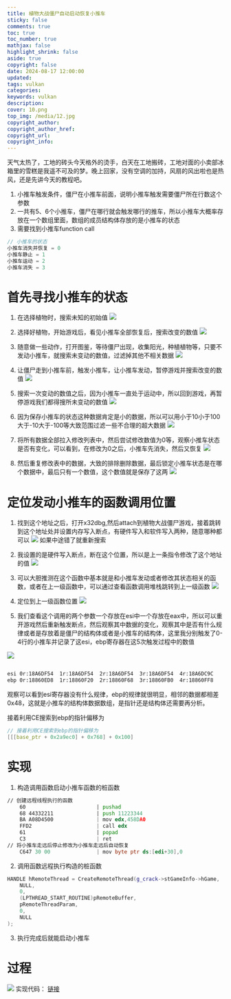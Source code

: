 ```yaml
---
title: 植物大战僵尸自动启动恢复小推车
sticky: false
comments: true
toc: true
toc_number: true
mathjax: false
highlight_shrink: false
aside: true
copyright: false
date: 2024-08-17 12:00:00
updated:
tags: vulkan 
categories:
keywords: vulkan
description:
cover: 10.png
top_img: /media/12.jpg
copyright_author:
copyright_author_href:
copyright_url:
copyright_info:
---
```


天气太热了，工地的砖头今天格外的烫手，白天在工地搬砖，工地对面的小卖部冰箱里的雪糕是我遥不可及的梦。晚上回家，没有空调的加持，风扇的风出啦也是热风，还是先讲今天的教程吧。

1. 小推车触发条件，僵尸在小推车前面，说明小推车触发需要僵尸所在行数这个参数
2. 一共有5、6个小推车，僵尸在哪行就会触发哪行的推车，所以小推车大概率存放在一个数组里面，数组的成员结构体存放的是小推车的状态
3. 需要找到小推车function call

```c
// 小推车的状态
小推车消失并恢复 = 0
小推车静止 = 1
小推车运动 = 2
小推车消失 = 3
```

# 首先寻找小推车的状态
1. 在选择植物时，搜索未知的初始值
![](1.png)

2. 选择好植物，开始游戏后，看见小推车全部恢复后，搜索改变的数值
![](2.png)

3. 随意做一些动作，打开图鉴，等待僵尸出现，收集阳光，种植植物等，只要不发动小推车，就搜索未变动的数值，过滤掉其他不相关数据
![](3.png)

4. 让僵尸走到小推车前，触发小推车，让小推车发动，暂停游戏并搜索改变的数值
![](4.png)

5. 搜索一次变动的数值之后，因为小推车一直处于运动中，所以回到游戏，再暂停游戏我们都得搜所未变动的数值
![](5.png)

6. 因为保存小推车的状态这种数据肯定是小的数据，所以可以用小于10小于100大于-10大于-100等大致范围过滤一些不合理的超大数据
![](6.png)

7. 将所有数据全部拉入修改列表中，然后尝试修改数值为0等，观察小推车状态是否有变化，可以看到，在修改为0之后，小推车先消失，然后又恢复
![](7.png)

8. 然后重复修改表中的数据，大致的排除删除数据，最后锁定小推车状态是在哪个数据中，最后只有一个数值，这个数值就是保存了这两
![](8.png)

# 定位发动小推车的函数调用位置
1. 找到这个地址之后，打开x32dbg,然后attach到植物大战僵尸游戏，接着跳转到这个地址处并设置内存写入断点，有硬件写入和软件写入两种，随意哪种都可以
![](9.png)
如果中途错了就重新搜索

2. 我设置的是硬件写入断点，断在这个位置，所以是上一条指令修改了这个地址的值
![](10.png)

3. 可以大胆推测在这个函数中基本就是和小推车发动或者修改其状态相关的函数，或者在上一级函数中，可以通过查看函数调用堆栈跳转到上一级函数
![](11.png)

4. 定位到上一级函数位置
![](12.png)

5. 我们查看这个调用的两个参数一个存放在esi中一个存放在eax中，所以可以重开游戏然后重新触发断点，然后观察其中数据的变化，观察其中是否有什么规律或者是存放着是僵尸的结构体或者是小推车的结构体，这里我分别触发了0-4行的小推车并记录了这esi，ebp寄存器在这5次触发过程中的数值

![](13.png)

```bash

esi 0r:18A6DF54  1r:18A6DF54  2r:18A6DF54  3r:18A6DF54  4r:18A6DC9C
ebp 0r:18860ED8  1r:18860F20  2r:18860F68  3r:18860FB0  4r:18860FF8

```

观察可以看到esi寄存器没有什么规律，ebp的规律就很明显，相邻的数据都相差0x48，这就是小推车的结构体数据数组，是指针还是结构体还需要再分析。

接着利用CE搜索到ebp的指针偏移为

```c++
// 接着利用CE搜索到ebp的指针偏移为
[[[base_ptr + 0x2a9ec0] + 0x768] + 0x100]
```


# 实现
1. 构造调用函数启动小推车函数的桩函数

```asm
// 创建远程线程执行的函数
    60                       | pushad                                  |
    68 44332211              | push 11223344                           |
    BA A08D4500              | mov edx,458DA0                          |
    FFD2                     | call edx                                |
    61                       | popad                                   |
    C3                       | ret                                     |
// 将小推车走远后停止修改为小推车走远后自动恢复
    C647 30 00               | mov byte ptr ds:[edi+30],0              |
```

2. 调用函数远程执行构造的桩函数
```c++
HANDLE hRemoteThread = CreateRemoteThread(g_crack->stGameInfo->hGame,
    NULL,
    0,
    (LPTHREAD_START_ROUTINE)pRemoteBuffer,
    pRemoteThreadParam,
    0,
    NULL
);
```

3. 执行完成后就能启动小推车

# 过程
![](14.svg)
实现代码：
[链接](https://github.com/Ricardo-Tu/ApplicationExtension)

